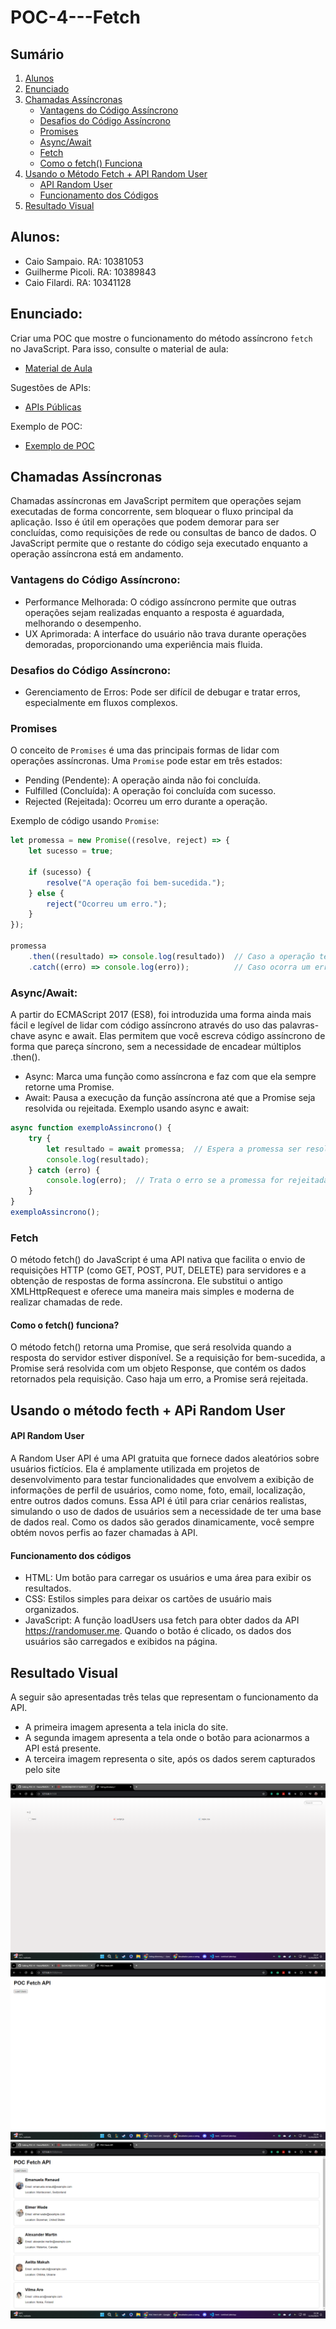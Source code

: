 # POC-4---Fetch

## Sumário

1. [Alunos](#alunos)
2. [Enunciado](#enunciado)
3. [Chamadas Assíncronas](#chamadas-assíncronas)
   * [Vantagens do Código Assíncrono](#vantagens-do-código-assíncrono)
   * [Desafios do Código Assíncrono](#desafios-do-código-assíncrono)
   * [Promises](#promises)
   * [Async/Await](#asyncawait)
   * [Fetch](#fetch)
   * [Como o fetch() Funciona](#como-o-fetch-funciona)
4. [Usando o Método Fetch + API Random User](#usando-o-método-fetch--api-random-user)
   * [API Random User](#api-random-user)
   * [Funcionamento dos Códigos](#funcionamento-dos-códigos)
5. [Resultado Visual](#resultado-visual)

## Alunos:
* Caio Sampaio. RA: 10381053
* Guilherme Picoli. RA: 10389843
* Caio Filardi. RA: 10341128

## Enunciado:
Criar uma POC que mostre o funcionamento do método assíncrono `fetch` no JavaScript. Para isso, consulte o material de aula:
* [Material de Aula](https://bragafilho.craft.me/async)

Sugestões de APIs:
* [APIs Públicas](https://github.com/public-apis/public-apis)

Exemplo de POC:
* [Exemplo de POC](https://github.com/phcacique/webmobile2024/tree/main/poc4_api)

## Chamadas Assíncronas

Chamadas assíncronas em JavaScript permitem que operações sejam executadas de forma concorrente, sem bloquear o fluxo principal da aplicação. Isso é útil em operações que podem demorar para ser concluídas, como requisições de rede ou consultas de banco de dados. O JavaScript permite que o restante do código seja executado enquanto a operação assíncrona está em andamento.

### Vantagens do Código Assíncrono:
- Performance Melhorada: O código assíncrono permite que outras operações sejam realizadas enquanto a resposta é aguardada, melhorando o desempenho.
- UX Aprimorada: A interface do usuário não trava durante operações demoradas, proporcionando uma experiência mais fluida.

### Desafios do Código Assíncrono:
- Gerenciamento de Erros: Pode ser difícil de debugar e tratar erros, especialmente em fluxos complexos.

### Promises

O conceito de `Promises` é uma das principais formas de lidar com operações assíncronas. Uma `Promise` pode estar em três estados:
- Pending (Pendente): A operação ainda não foi concluída.
- Fulfilled (Concluída): A operação foi concluída com sucesso.
- Rejected (Rejeitada): Ocorreu um erro durante a operação.

Exemplo de código usando `Promise`:

```javascript
let promessa = new Promise((resolve, reject) => {
    let sucesso = true;

    if (sucesso) {
        resolve("A operação foi bem-sucedida.");
    } else {
        reject("Ocorreu um erro.");
    }
});

promessa
    .then((resultado) => console.log(resultado))  // Caso a operação tenha sucesso
    .catch((erro) => console.log(erro));          // Caso ocorra um erro
```

### Async/Await:
A partir do ECMAScript 2017 (ES8), foi introduzida uma forma ainda mais fácil e legível de lidar com código assíncrono através do uso das palavras-chave async e await. Elas permitem que você escreva código assíncrono de forma que pareça síncrono, sem a necessidade de encadear múltiplos .then().

- Async: Marca uma função como assíncrona e faz com que ela sempre retorne uma Promise.
- Await: Pausa a execução da função assíncrona até que a Promise seja resolvida ou rejeitada.
Exemplo usando async e await:

```javascript
async function exemploAssincrono() {
    try {
        let resultado = await promessa;  // Espera a promessa ser resolvida
        console.log(resultado);
    } catch (erro) {
        console.log(erro);  // Trata o erro se a promessa for rejeitada
    }
}
exemploAssincrono();
```

### Fetch
O método fetch() do JavaScript é uma API nativa que facilita o envio de requisições HTTP (como GET, POST, PUT, DELETE) para servidores e a obtenção de respostas de forma assíncrona. Ele substitui o antigo XMLHttpRequest e oferece uma maneira mais simples e moderna de realizar chamadas de rede.

#### Como o fetch() funciona?
O método fetch() retorna uma Promise, que será resolvida quando a resposta do servidor estiver disponível. Se a requisição for bem-sucedida, a Promise será resolvida com um objeto Response, que contém os dados retornados pela requisição. Caso haja um erro, a Promise será rejeitada.

## Usando o método fecth + APi Random User

#### API Random User
A Random User API é uma API gratuita que fornece dados aleatórios sobre usuários fictícios. Ela é amplamente utilizada em projetos de desenvolvimento para testar funcionalidades que envolvem a exibição de informações de perfil de usuários, como nome, foto, email, localização, entre outros dados comuns.
Essa API é útil para criar cenários realistas, simulando o uso de dados de usuários sem a necessidade de ter uma base de dados real. Como os dados são gerados dinamicamente, você sempre obtém novos perfis ao fazer chamadas à API.

#### Funcionamento dos códigos
- HTML: Um botão para carregar os usuários e uma área para exibir os resultados.
- CSS: Estilos simples para deixar os cartões de usuário mais organizados.
- JavaScript: A função loadUsers usa fetch para obter dados da API https://randomuser.me.
Quando o botão é clicado, os dados dos usuários são carregados e exibidos na página.

## Resultado Visual
A seguir são apresentadas três telas que representam o funcionamento da API. 
- A primeira imagem apresenta a tela inicla do site.
- A segunda imagem apresenta a tela onde o botão para acionarmos a API está presente.
- A terceira imagem representa o site, após os dados serem capturados pelo site


![Tela Inicial](tela_inicial.png)
![Tela com o botão para capturar os dados dos usuários](botao_html.png)
![Tela após clicar o botão](dados_capturados.png)


